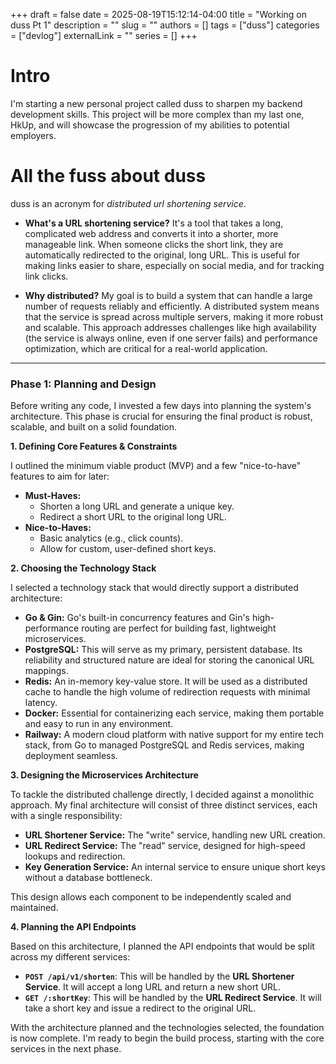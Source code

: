 +++
draft = false
date = 2025-08-19T15:12:14-04:00
title = "Working on duss Pt 1"
description = ""
slug = ""
authors = []
tags = ["duss"]
categories = ["devlog"]
externalLink = ""
series = []
+++

# Intro

I'm starting a new personal project called duss to sharpen my backend development skills. This project will be more complex than my last one, HkUp, and will showcase the progression of my abilities to potential employers.

# All the fuss about duss

duss is an acronym for *distributed url shortening service*.

- **What's a URL shortening service?** It's a tool that takes a long, complicated web address and converts it into a shorter, more manageable link. When someone clicks the short link, they are automatically redirected to the original, long URL. This is useful for making links easier to share, especially on social media, and for tracking link clicks.

- **Why distributed?** My goal is to build a system that can handle a large number of requests reliably and efficiently. A distributed system means that the service is spread across multiple servers, making it more robust and scalable. This approach addresses challenges like high availability (the service is always online, even if one server fails) and performance optimization, which are critical for a real-world application.

---

### Phase 1: Planning and Design

Before writing any code, I invested a few days into planning the system's architecture. This phase is crucial for ensuring the final product is robust, scalable, and built on a solid foundation.

**1. Defining Core Features & Constraints**

I outlined the minimum viable product (MVP) and a few "nice-to-have" features to aim for later:

* **Must-Haves:**
    * Shorten a long URL and generate a unique key.
    * Redirect a short URL to the original long URL.
* **Nice-to-Haves:**
    * Basic analytics (e.g., click counts).
    * Allow for custom, user-defined short keys.

**2. Choosing the Technology Stack**

I selected a technology stack that would directly support a distributed architecture:

* **Go & Gin:** Go's built-in concurrency features and Gin's high-performance routing are perfect for building fast, lightweight microservices.
* **PostgreSQL:** This will serve as my primary, persistent database. Its reliability and structured nature are ideal for storing the canonical URL mappings.
* **Redis:** An in-memory key-value store. It will be used as a distributed cache to handle the high volume of redirection requests with minimal latency.
* **Docker:** Essential for containerizing each service, making them portable and easy to run in any environment.
* **Railway:** A modern cloud platform with native support for my entire tech stack, from Go to managed PostgreSQL and Redis services, making deployment seamless.

**3. Designing the Microservices Architecture**

To tackle the distributed challenge directly, I decided against a monolithic approach. My final architecture will consist of three distinct services, each with a single responsibility:

* **URL Shortener Service:** The "write" service, handling new URL creation.
* **URL Redirect Service:** The "read" service, designed for high-speed lookups and redirection.
* **Key Generation Service:** An internal service to ensure unique short keys without a database bottleneck.

This design allows each component to be independently scaled and maintained.

**4. Planning the API Endpoints**

Based on this architecture, I planned the API endpoints that would be split across my different services:

* **`POST /api/v1/shorten`**: This will be handled by the **URL Shortener Service**. It will accept a long URL and return a new short URL.
* **`GET /:shortKey`**: This will be handled by the **URL Redirect Service**. It will take a short key and issue a redirect to the original URL.

With the architecture planned and the technologies selected, the foundation is now complete. I'm ready to begin the build process, starting with the core services in the next phase.
